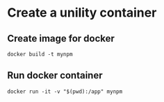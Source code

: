 # Create a unility container

## Create image for docker
```
docker build -t mynpm
```

## Run docker container
```
docker run -it -v "$(pwd):/app" mynpm
```